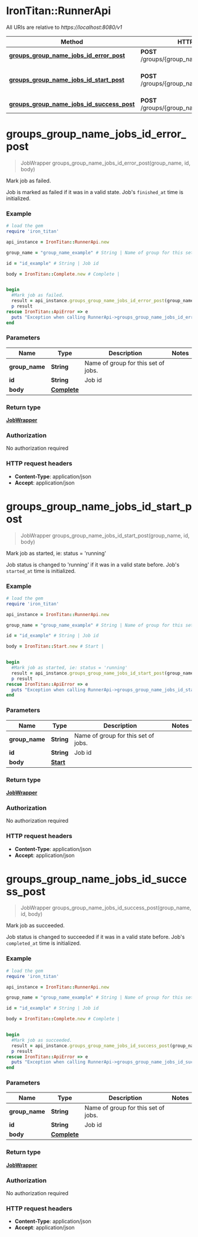# IronTitan::RunnerApi

All URIs are relative to *https://localhost:8080/v1*

Method | HTTP request | Description
------------- | ------------- | -------------
[**groups_group_name_jobs_id_error_post**](RunnerApi.md#groups_group_name_jobs_id_error_post) | **POST** /groups/{group_name}/jobs/{id}/error | Mark job as failed.
[**groups_group_name_jobs_id_start_post**](RunnerApi.md#groups_group_name_jobs_id_start_post) | **POST** /groups/{group_name}/jobs/{id}/start | Mark job as started, ie: status &#x3D; &#39;running&#39;
[**groups_group_name_jobs_id_success_post**](RunnerApi.md#groups_group_name_jobs_id_success_post) | **POST** /groups/{group_name}/jobs/{id}/success | Mark job as succeeded.


# **groups_group_name_jobs_id_error_post**
> JobWrapper groups_group_name_jobs_id_error_post(group_name, id, body)

Mark job as failed.

Job is marked as failed if it was in a valid state. Job's `finished_at` time is initialized.

### Example
```ruby
# load the gem
require 'iron_titan'

api_instance = IronTitan::RunnerApi.new

group_name = "group_name_example" # String | Name of group for this set of jobs.

id = "id_example" # String | Job id

body = IronTitan::Complete.new # Complete | 


begin
  #Mark job as failed.
  result = api_instance.groups_group_name_jobs_id_error_post(group_name, id, body)
  p result
rescue IronTitan::ApiError => e
  puts "Exception when calling RunnerApi->groups_group_name_jobs_id_error_post: #{e}"
end
```

### Parameters

Name | Type | Description  | Notes
------------- | ------------- | ------------- | -------------
 **group_name** | **String**| Name of group for this set of jobs. | 
 **id** | **String**| Job id | 
 **body** | [**Complete**](Complete.md)|  | 

### Return type

[**JobWrapper**](JobWrapper.md)

### Authorization

No authorization required

### HTTP request headers

 - **Content-Type**: application/json
 - **Accept**: application/json



# **groups_group_name_jobs_id_start_post**
> JobWrapper groups_group_name_jobs_id_start_post(group_name, id, body)

Mark job as started, ie: status = 'running'

Job status is changed to 'running' if it was in a valid state before. Job's `started_at` time is initialized.

### Example
```ruby
# load the gem
require 'iron_titan'

api_instance = IronTitan::RunnerApi.new

group_name = "group_name_example" # String | Name of group for this set of jobs.

id = "id_example" # String | Job id

body = IronTitan::Start.new # Start | 


begin
  #Mark job as started, ie: status = 'running'
  result = api_instance.groups_group_name_jobs_id_start_post(group_name, id, body)
  p result
rescue IronTitan::ApiError => e
  puts "Exception when calling RunnerApi->groups_group_name_jobs_id_start_post: #{e}"
end
```

### Parameters

Name | Type | Description  | Notes
------------- | ------------- | ------------- | -------------
 **group_name** | **String**| Name of group for this set of jobs. | 
 **id** | **String**| Job id | 
 **body** | [**Start**](Start.md)|  | 

### Return type

[**JobWrapper**](JobWrapper.md)

### Authorization

No authorization required

### HTTP request headers

 - **Content-Type**: application/json
 - **Accept**: application/json



# **groups_group_name_jobs_id_success_post**
> JobWrapper groups_group_name_jobs_id_success_post(group_name, id, body)

Mark job as succeeded.

Job status is changed to succeeded if it was in a valid state before. Job's `completed_at` time is initialized.

### Example
```ruby
# load the gem
require 'iron_titan'

api_instance = IronTitan::RunnerApi.new

group_name = "group_name_example" # String | Name of group for this set of jobs.

id = "id_example" # String | Job id

body = IronTitan::Complete.new # Complete | 


begin
  #Mark job as succeeded.
  result = api_instance.groups_group_name_jobs_id_success_post(group_name, id, body)
  p result
rescue IronTitan::ApiError => e
  puts "Exception when calling RunnerApi->groups_group_name_jobs_id_success_post: #{e}"
end
```

### Parameters

Name | Type | Description  | Notes
------------- | ------------- | ------------- | -------------
 **group_name** | **String**| Name of group for this set of jobs. | 
 **id** | **String**| Job id | 
 **body** | [**Complete**](Complete.md)|  | 

### Return type

[**JobWrapper**](JobWrapper.md)

### Authorization

No authorization required

### HTTP request headers

 - **Content-Type**: application/json
 - **Accept**: application/json



